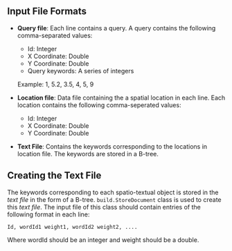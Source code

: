 ## Input File Formats

+ **Query file**: Each line contains a query. A query contains the following comma-separated values:
	* Id: Integer
	* X Coordinate: Double
	* Y Coordinate: Double
	* Query keywords: A series of integers

	Example: 1, 5.2, 3.5, 4, 5, 9

+ **Location file**: Data file containing the a spatial location in each line. Each location contains the following comma-seperated values:
	* Id: Integer
	* X Coordinate: Double
	* Y Coordinate: Double

+ **Text File**: Contains the keywords corresponding to the locations in location file. The keywords are stored in a B-tree.

## Creating the Text File

The keywords corresponding to each spatio-textual object is stored in the *text file* in the form of a B-tree. ```build.StoreDocument``` class is used to create this *text file*. The input file of this class should contain entries of the following format in each line:

	Id, wordId1 weight1, wordId2 weight2, ....

Where wordId should be an integer and weight should be a double.